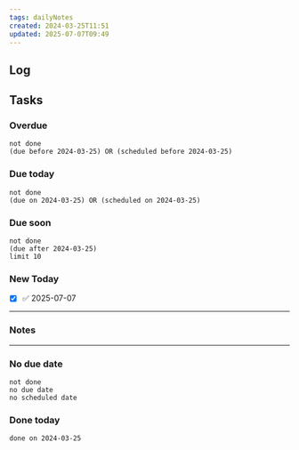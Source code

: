```yaml
---
tags: dailyNotes
created: 2024-03-25T11:51
updated: 2025-07-07T09:49
---
```

## Log


## Tasks
### Overdue
```tasks
not done
(due before 2024-03-25) OR (scheduled before 2024-03-25)
```

### Due today
```tasks
not done
(due on 2024-03-25) OR (scheduled on 2024-03-25)
```

### Due soon
```tasks
not done
(due after 2024-03-25)
limit 10
```

### New Today
- [x] ✅ 2025-07-07
----
### Notes

----
### No due date
```tasks
not done
no due date
no scheduled date
```

### Done today
```tasks
done on 2024-03-25
```
